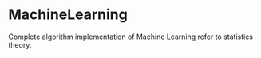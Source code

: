 # MachineLearning
Complete algorithm implementation of Machine Learning refer to statistics theory.
